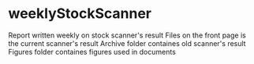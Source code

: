 # weeklyStockScanner
Report written weekly on stock scanner's result
Files on the front page is the current scanner's result
Archive folder containes old scanner's result
Figures folder containes figures used in documents

